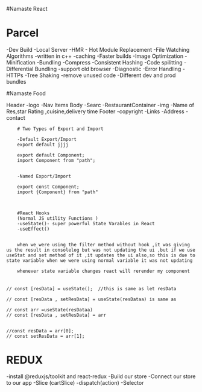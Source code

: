 #Namaste React 




# Parcel 
-Dev Build
-Local Server
-HMR - Hot Module Replacement 
-File Watching Algorithms -written in c++
-caching -Faster builds
-Image Optimization
-Minification
-Bundling 
-Compress
-Consistent Hashing 
-Code spilitting 
-Differential Bundling -support old browser 
-Diagnostic 
-Error Handling 
-HTTPs
-Tree Shaking -remove unused code 
-Different dev and prod bundles

#Namaste Food

Header 
        -logo
        -Nav Items 
Body
        -Searc
        -RestaurantContainer
            -img
            -Name of Res,star Rating ,cuisine,delivery time 
Footer
        -copyright
        -Links
        -Address
        -contact


        # Two Types of Export and Import 

        -Default Export/Import
        export default jjjj

        export default Component;
        import Component from "path";


        -Named Export/Import

        export const Component;
        import {Component} from "path"



        #React Hooks
        (Normal JS utility Functions )
        -useState()- super powerful State Varables in React 
        -useEffect()


        when we were using the filter method without hook ,it was giving us the result in consolelog but was not updating the ui ,but if we use useStat and set method of it ,it updates the ui also,so this is due to state variable when we were using normal variable it was not updating 

        whenever state variable changes react will rerender my component 




######


    // const [resData] = useState();  //this is same as let resData

    // const [resData , setResData] = useState(resDataa) is same as 

    // const arr =useState(resDataa)
    // const [resData , setResData] = arr


    //const resData = arr[0];
    // const setResData = arr[1];


# REDUX

-install @reduxjs/toolkit and react-redux
-Build our store
-Connect our store to our app
-Slice (cartSlice)
-dispatch(action)
-Selector

